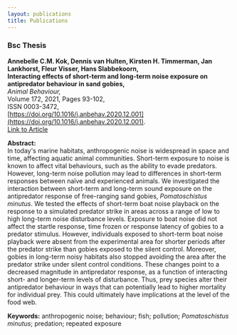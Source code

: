 ```yaml
---
layout: publications
title: Publications
---
```

### Bsc Thesis
**Annebelle C.M. Kok, Dennis van Hulten, Kirsten H. Timmerman, Jan Lankhorst, Fleur Visser, Hans Slabbekoorn,**  
**Interacting effects of short-term and long-term noise exposure on antipredator behaviour in sand gobies,**  
*Animal Behaviour,*  
Volume 172, 2021, Pages 93-102,  
ISSN 0003-3472,  
[https://doi.org/10.1016/j.anbehav.2020.12.001](https://doi.org/10.1016/j.anbehav.2020.12.001).  
[Link to Article](https://www.sciencedirect.com/science/article/pii/S0003347220303523)

**Abstract:**  
In today's marine habitats, anthropogenic noise is widespread in space and time, affecting aquatic animal communities. Short-term exposure to noise is known to affect vital behaviours, such as the ability to evade predators. However, long-term noise pollution may lead to differences in short-term responses between naïve and experienced animals. We investigated the interaction between short-term and long-term sound exposure on the antipredator response of free-ranging sand gobies, *Pomatoschistus minutus*. We tested the effects of short-term boat noise playback on the response to a simulated predator strike in areas across a range of low to high long-term noise disturbance levels. Exposure to boat noise did not affect the startle response, time frozen or response latency of gobies to a predator stimulus. However, individuals exposed to short-term boat noise playback were absent from the experimental area for shorter periods after the predator strike than gobies exposed to the silent control. Moreover, gobies in long-term noisy habitats also stopped avoiding the area after the predator strike under silent control conditions. These changes point to a decreased magnitude in antipredator response, as a function of interacting short- and longer-term levels of disturbance. Thus, prey species alter their antipredator behaviour in ways that can potentially lead to higher mortality for individual prey. This could ultimately have implications at the level of the food web.

**Keywords:** anthropogenic noise; behaviour; fish; pollution; *Pomatoschistus minutus*; predation; repeated exposure
